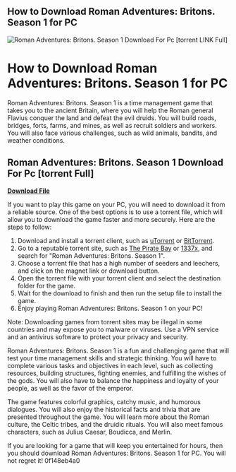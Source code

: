 ## How to Download Roman Adventures: Britons. Season 1 for PC

 
![Roman Adventures: Britons. Season 1 Download For Pc \[torrent LINK Full\]](https://cdn.cloudflare.steamstatic.com/steam/apps/1130990/capsule_616x353.jpg?t=1577115784)

 
# How to Download Roman Adventures: Britons. Season 1 for PC
 
Roman Adventures: Britons. Season 1 is a time management game that takes you to the ancient Britain, where you will help the Roman general Flavius conquer the land and defeat the evil druids. You will build roads, bridges, forts, farms, and mines, as well as recruit soldiers and workers. You will also face various challenges, such as wild animals, bandits, and weather conditions.
 
## Roman Adventures: Britons. Season 1 Download For Pc [torrent Full]


[**Download File**](https://www.google.com/url?q=https%3A%2F%2Furluso.com%2F2tKFn4&sa=D&sntz=1&usg=AOvVaw1N5zukVn1uBIz5HQEUDD_E)

 
If you want to play this game on your PC, you will need to download it from a reliable source. One of the best options is to use a torrent file, which will allow you to download the game faster and more securely. Here are the steps to follow:
 
1. Download and install a torrent client, such as [uTorrent](https://www.utorrent.com/) or [BitTorrent](https://www.bittorrent.com/).
2. Go to a reputable torrent site, such as [The Pirate Bay](https://thepiratebay.org/) or [1337x](https://1337x.to/), and search for "Roman Adventures: Britons. Season 1".
3. Choose a torrent file that has a high number of seeders and leechers, and click on the magnet link or download button.
4. Open the torrent file with your torrent client and select the destination folder for the game.
5. Wait for the download to finish and then run the setup file to install the game.
6. Enjoy playing Roman Adventures: Britons. Season 1 on your PC!

Note: Downloading games from torrent sites may be illegal in some countries and may expose you to malware or viruses. Use a VPN service and an antivirus software to protect your privacy and security.
  
Roman Adventures: Britons. Season 1 is a fun and challenging game that will test your time management skills and strategic thinking. You will have to complete various tasks and objectives in each level, such as collecting resources, building structures, fighting enemies, and fulfilling the wishes of the gods. You will also have to balance the happiness and loyalty of your people, as well as the favor of the emperor.
 
The game features colorful graphics, catchy music, and humorous dialogues. You will also enjoy the historical facts and trivia that are presented throughout the game. You will learn more about the Roman culture, the Celtic tribes, and the druidic rituals. You will also meet famous characters, such as Julius Caesar, Boudicca, and Merlin.
 
If you are looking for a game that will keep you entertained for hours, then you should download Roman Adventures: Britons. Season 1 for PC. You will not regret it!
 0f148eb4a0
